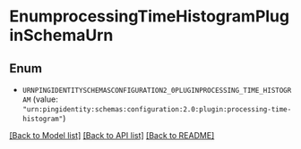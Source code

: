 # EnumprocessingTimeHistogramPluginSchemaUrn

## Enum


* `URNPINGIDENTITYSCHEMASCONFIGURATION2_0PLUGINPROCESSING_TIME_HISTOGRAM` (value: `"urn:pingidentity:schemas:configuration:2.0:plugin:processing-time-histogram"`)


[[Back to Model list]](../README.md#documentation-for-models) [[Back to API list]](../README.md#documentation-for-api-endpoints) [[Back to README]](../README.md)



